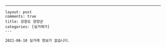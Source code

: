 ---
    layout: post
    comments: true
    title: 강원도 양양군
    categories: [실거래가]
    ---

    2021-06-10 실거래 정보가 없습니다.

    